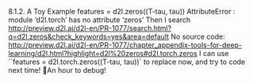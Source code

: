 

<!--
 * @version:
 * @Author:  StevenJokes https://github.com/StevenJokes
 * @Date: 2020-09-13 18:53:30
 * @LastEditors:  StevenJokes https://github.com/StevenJokes
 * @LastEditTime: 2020-09-13 18:53:53
 * @Description:https://discuss.d2l.ai/t/sequence-models/114
 * @TODO::
 * @Reference:
-->
8.1.2. A Toy Example
features = d2l.zeros((T-tau, tau))
AttributeError : module ‘d2l.torch’ has no attribute ‘zeros’
Then I search http://preview.d2l.ai/d2l-en/PR-1077/search.html?q=d2l.zeros&check_keywords=yes&area=default
No source code:
http://preview.d2l.ai/d2l-en/PR-1077/chapter_appendix-tools-for-deep-learning/d2l.html?highlight=d2l%20zeros#d2l.torch.zeros
I can use ``features = d2l.torch.zeros((T-tau, tau))` to replace now, and try to code next time!
:cold_face:An hour to debug!
